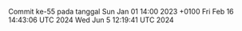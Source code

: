 Commit ke-55 pada tanggal Sun Jan 01 14:00 2023 +0100
Fri Feb 16 14:43:06 UTC 2024
Wed Jun  5 12:19:41 UTC 2024
